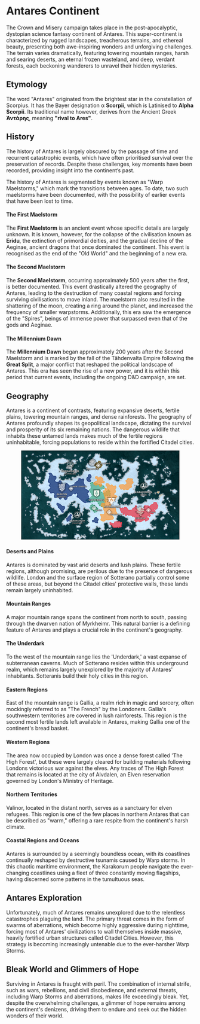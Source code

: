 # Antares Continent

The Crown and Misery campaign takes place in the post-apocalyptic, dystopian science fantasy continent of Antares. This super-continent is characterized by rugged landscapes, treacherous terrains, and ethereal beauty, presenting both awe-inspiring wonders and unforgiving challenges. The terrain varies dramatically, featuring towering mountain ranges, harsh and searing deserts, an eternal frozen wasteland, and deep, verdant forests, each beckoning wanderers to unravel their hidden mysteries.

## Etymology

The word "Antares" originated from the brightest star in the constellation of Scorpius. It has the Bayer designation α **Scorpii**, which is Latinised to **Alpha Scorpii**. Its traditional name however, derives from the Ancient Greek **Ἀντάρης**, meaning **"rival to Ares"**.

## History

The history of Antares is largely obscured by the passage of time and recurrent catastrophic events, which have often prioritised survival over the preservation of records. Despite these challenges, key moments have been recorded, providing insight into the continent’s past.

The history of Antares is segmented by events known as "Warp Maelstorms," which mark the transitions between ages. To date, two such maelstorms have been documented, with the possibility of earlier events that have been lost to time.

#### The First Maelstorm

The **First Maelstorm** is an ancient event whose specific details are largely unknown. It is known, however, for the collapse of the civilisation known as **Eridu**, the extinction of primordial deities, and the gradual decline of the Aeginae, ancient dragons that once dominated the continent. This event is recognised as the end of the "Old World" and the beginning of a new era.

#### The Second Maelstorm

The **Second Maelstorm**, occurring approximately 500 years after the first, is better documented. This event drastically altered the geography of Antares, leading to the destruction of many coastal regions and forcing surviving civilisations to move inland. The maelstorm also resulted in the shattering of the moon, creating a ring around the planet, and increased the frequency of smaller warpstorms. Additionally, this era saw the emergence of the "Spires", beings of immense power that surpassed even that of the gods and Aeginae.

#### The Millennium Dawn

The **Millennium Dawn** began approximately 200 years after the Second Maelstorm and is marked by the fall of the Tähdenvalta Empire following the **Great Split**, a major conflict that reshaped the political landscape of Antares. This era has seen the rise of a new power, and it is within this period that current events, including the ongoing D&D campaign, are set.

## Geography

Antares is a continent of contrasts, featuring expansive deserts, fertile plains, towering mountain ranges, and dense rainforests. The geography of Antares profoundly shapes its geopolitical landscape, dictating the survival and prosperity of its six remaining nations. The dangerous wildlife that inhabits these untamed lands makes much of the fertile regions uninhabitable, forcing populations to reside within the fortified Citadel cities.

<figure markdown="span">

  ![Image title](https://raw.githubusercontent.com/Eschatologue/CM_wiki/main/assets/antares-map.png)

</figure>

#### Deserts and Plains

Antares is dominated by vast arid deserts and lush plains. These fertile regions, although promising, are perilous due to the presence of dangerous wildlife. London and the surface region of Sotterano partially control some of these areas, but beyond the Citadel cities' protective walls, these lands remain largely uninhabited.

#### Mountain Ranges

A major mountain range spans the continent from north to south, passing through the dwarven nation of Myrkheimr. This natural barrier is a defining feature of Antares and plays a crucial role in the continent's geography.

#### The Underdark

To the west of the mountain range lies the 'Underdark,' a vast expanse of subterranean caverns. Much of Sotterano resides within this underground realm, which remains largely unexplored by the majority of Antares' inhabitants. Sotteranis build their holy cities in this region.

#### Eastern Regions

East of the mountain range is Gallia, a realm rich in magic and sorcery, often mockingly referred to as "The French" by the Londoners. Gallia's southwestern territories are covered in lush rainforests. This region is the second most fertile lands left available in Antares, making Gallia one of the continent's bread basket.

#### Western Regions

The area now occupied by London was once a dense forest called 'The High Forest', but these were largely cleared for building materials following Londons victorious war against the elves. Any traces of The High Forest that remains is located at the city of Alvdalen, an Elven reservation governed by London's Ministry of Heritage.

#### Northern Territories

Valinor, located in the distant north, serves as a sanctuary for elven refugees. This region is one of the few places in northern Antares that can be described as "warm," offering a rare respite from the continent's harsh climate. 

#### Coastal Regions and Oceans

Antares is surrounded by a seemingly boundless ocean, with its coastlines continually reshaped by destructive tsunamis caused by Warp storms. In this chaotic maritime environment, the Karakorum people navigate the ever-changing coastlines using a fleet of three constantly moving flagships, having discerned some patterns in the tumultuous seas.

## Antares Exploration

Unfortunately, much of Antares remains unexplored due to the relentless catastrophes plaguing the land. The primary threat comes in the form of swarms of aberrations, which become highly aggressive during nighttime, forcing most of Antares' civilizations to wall themselves inside massive, heavily fortified urban structures called Citadel Cities. However, this strategy is becoming increasingly untenable due to the ever-harsher Warp Storms.

## Bleak World and Glimmers of Hope

Surviving in Antares is fraught with peril. The combination of internal strife, such as wars, rebellions, and civil disobedience, and external threats, including Warp Storms and aberrations, makes life exceedingly bleak. Yet, despite the overwhelming challenges, a glimmer of hope remains among the continent's denizens, driving them to endure and seek out the hidden wonders of their world.
